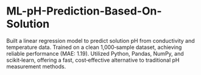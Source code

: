 # ML-pH-Prediction-Based-On-Solution
Built a linear regression model to predict solution pH from conductivity and temperature data. Trained on a clean 1,000‑sample dataset, achieving reliable performance (MAE: 1.19). Utilized Python, Pandas, NumPy, and scikit‑learn, offering a fast, cost‑effective alternative to traditional pH measurement methods.

